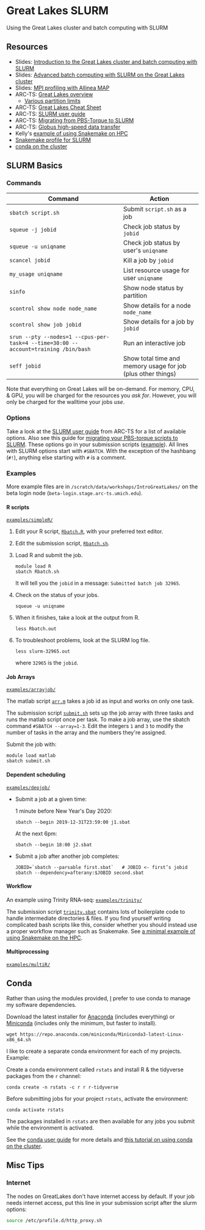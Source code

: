 # Great Lakes SLURM
Using the Great Lakes cluster and batch computing with SLURM 

## Resources

* Slides: [Introduction to the Great Lakes cluster and batch computing with SLURM](https://docs.google.com/presentation/d/1yZCyfBaK9GVCI64oUW-99HtUO5RNwSlqpeUNo8BjgWI/edit#slide=id.p1)
* Slides: [Advanced batch computing with SLURM on the Great Lakes cluster](https://github.com/SchlossLab/Great_Lakes_SLURM)
* Slides: [MPI profiling with Allinea MAP](https://cscar.research.umich.edu/wp-content/uploads/sites/5/2016/04/galexv20160606.pdf)
* ARC-TS: [Great Lakes overview](https://arc-ts.umich.edu/greatlakes/)
  * [Various partition limits](https://arc-ts.umich.edu/greatlakes/user-guide/)
* ARC-TS: [Great Lakes Cheat Sheet](https://arc-ts.umich.edu/wp-content/uploads/sites/4/2020/05/Great-Lakes-Cheat-Sheet.pdf)
* ARC-TS: [SLURM user guide](https://arc-ts.umich.edu/greatlakes/slurm-user-guide/)
* ARC-TS: [Migrating from PBS-Torque to SLURM](https://arc-ts.umich.edu/migrating-from-torque-to-slurm/)
* ARC-TS: [Globus high-speed data transfer](https://arc-ts.umich.edu/globus/) 
* Kelly's [example of using Snakemake on HPC](https://github.com/kelly-sovacool/snakemake_hpc_mwe)
* [Snakemake profile for SLURM](https://github.com/Snakemake-Profiles/slurm)
* [conda on the cluster](https://github.com/um-dang/conda_on_the_cluster)

## SLURM Basics

### Commands

| Command | Action |
|---------|--------|
| `sbatch script.sh` | Submit `script.sh` as a job |
| `squeue -j jobid` | Check job status by `jobid` |
| `squeue -u uniqname` | Check job status by user's `uniqname`|
| `scancel jobid` | Kill a job by `jobid` |
| `my_usage uniqname` | List resource usage for user `uniqname`|
| `sinfo` | Show node status by partition |
| `scontrol show node node_name` | Show details for a node `node_name` |
| `scontrol show job jobid` | Show details for a job by `jobid`|
| `srun --pty --nodes=1 --cpus-per-task=4 --time=30:00 --account=training /bin/bash` | Run an interactive job |
| `seff jobid` | Show total time and memory usage for job (plus other things) |

Note that everything on Great Lakes will be on-demand. For memory, CPU, & GPU, you will be charged for the resources you *ask for*. However, you will only be charged for the walltime your jobs *use*.

### Options

Take a look at the [SLURM user guide](https://arc-ts.umich.edu/greatlakes/slurm-user-guide/) from ARC-TS for a list of available options. Also see this guide for [migrating your PBS-torque scripts to SLURM](https://arc-ts.umich.edu/migrating-from-torque-to-slurm/).
These options go in your submission scripts ([example](examples/simpleR/Rbatch.sh)). All lines with SLURM options start with `#SBATCH`. With the exception of the hashbang (`#!`), anything else starting with `#` is a comment.

### Examples

More example files are in `/scratch/data/workshops/IntroGreatLakes/` on the beta login node (`beta-login.stage.arc-ts.umich.edu`).

#### R scripts

[`examples/simpleR/`](examples/simpleR/)

1. Edit your R script, [`Rbatch.R`](examples/simpleR/Rbatch.R), with your preferred text editor.

1. Edit the submission script, [`Rbatch.sh`](examples/simpleR/Rbatch.sh). 

1. Load R and submit the job.
	```
	module load R
	sbatch Rbatch.sh
	```
	It will tell you the `jobid` in a message: `Submitted batch job 32965`.

1. Check on the status of your jobs.
	```
	squeue -u uniqname
	```
1. When it finishes, take a look at the output from R.
	```
	less Rbatch.out
	```
1. To troubleshoot problems, look at the SLURM log file.
	```
	less slurm-32965.out
	```
	where `32965` is the `jobid`.

#### Job Arrays

[`examples/arrayjob/`](examples/arrayjob/)

The matlab script [`arr.m`](examples/arrayjob/arr.m) takes a job id as input and works on only one task.

The submission script [`submit.sh`](examples/arrayjob/submit.sbat) sets up the job array with three tasks and runs the matlab script once per task. To make a job array, use the sbatch command `#SBATCH --array=1-3`. Edit the integers `1` and `3` to modify the number of tasks in the array and the numbers they're assigned.

Submit the job with:
```
module load matlab
sbatch submit.sh
```
#### Dependent scheduling

[`examples/depjob/`](examples/depjob/)

* Submit a job at a given time:

	1 minute before New Year's Day 2020:
	```
	sbatch --begin 2019-12-31T23:59:00 j1.sbat
	```

	At the next 6pm:
	```
	sbatch --begin 18:00 j2.sbat
	```

* Submit a job after another job completes:
	```
	JOBID=`sbatch --parsable first.sbat`   # JOBID <- first’s jobid
	sbatch --dependency=afterany:$JOBID second.sbat
	```

#### Workflow

An example using Trinity RNA-seq: [`examples/trinity/`](examples/trinity/)

The submission script [`trinity.sbat`](examples/trinity/trinity.sbat) contains lots of boilerplate code to handle intermediate directories & files. If you find yourself writing complicated bash scripts like this, consider whether you should instead use a proper workflow manager such as Snakemake. See [a minimal example of using Snakemake on the HPC](https://github.com/kelly-sovacool/snakemake_hpc_mwe).

#### Multiprocessing

[`examples/multiR/`](examples/multiR)

## Conda

Rather than using the modules provided, [I](https://github.com/kelly-sovacool) prefer to use conda to manage my software dependencies.

Download the latest installer for [Anaconda](https://www.anaconda.com/distribution/#download-section) (includes everything) or [Miniconda](https://docs.conda.io/en/latest/miniconda.html) (includes only the minimum, but faster to install).

```
wget https://repo.anaconda.com/miniconda/Miniconda3-latest-Linux-x86_64.sh
```

I like to create a separate conda environment for each of my projects. Example:

Create a conda environment called `rstats` and install R & the tidyverse packages from the `r` channel:
```
conda create -n rstats -c r r r-tidyverse
```

Before submitting jobs for your project `rstats`, activate the environment:
```
conda activate rstats
```

The packages installed in `rstats` are then available for any jobs you submit while the environment is activated.

See the [conda user guide](https://docs.conda.io/projects/conda/en/latest/user-guide/getting-started.html) for more details and [this tutorial on using conda on the cluster](https://github.com/um-dang/conda_on_the_cluster).

## Misc Tips

### Internet 

The nodes on GreatLakes don't have internet access by default. 
If your job needs internet access, put this line in your submission script after the slurm options:

```bash
source /etc/profile.d/http_proxy.sh
```
